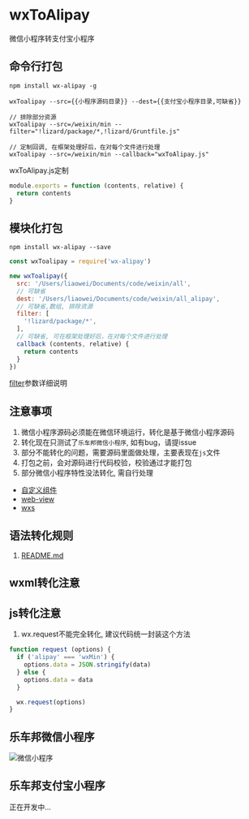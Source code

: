 # wxToAlipay
微信小程序转支付宝小程序

## 命令行打包
```
npm install wx-alipay -g

wxToalipay --src={{小程序源码目录}} --dest={{支付宝小程序目录,可缺省}}

// 排除部分资源
wxToalipay --src=/weixin/min --filter="!lizard/package/*,!lizard/Gruntfile.js"

// 定制回调, 在框架处理好后，在对每个文件进行处理
wxToalipay --src=/weixin/min --callback="wxToAlipay.js"
```
wxToAlipay.js定制
```JavaScript
module.exports = function (contents, relative) {
  return contents
}
```


## 模块化打包
```
npm install wx-alipay --save
```
```JavaScript
const wxToalipay = require('wx-alipay')

new wxToalipay({
  src: '/Users/liaowei/Documents/code/weixin/all',
  // 可缺省
  dest: '/Users/liaowei/Documents/code/weixin/all_alipay',
  // 可缺省,数组, 排除资源
  filter: [
    '!lizard/package/*',
  ],
  // 可缺省, 可在框架处理好后，在对每个文件进行处理
  callback (contents, relative) {
    return contents
  }
})
```
[filter](https://github.com/douzi8/file-match)参数详细说明

## 注意事项
1. 微信小程序源码必须能在微信环境运行，转化是基于微信小程序源码
1. 转化现在只测试了``乐车邦微信小程序``, 如有bug，请提issue
1. 部分不能转化的问题，需要源码里面做处理，主要表现在``js``文件
1. 打包之前，会对源码进行代码校验，校验通过才能打包
1. 部分微信小程序特性没法转化, 需自行处理
- [自定义组件](https://mp.weixin.qq.com/debug/wxadoc/dev/framework/custom-component/)
- [web-view](https://mp.weixin.qq.com/debug/wxadoc/dev/component/web-view.html)
- [wxs](https://mp.weixin.qq.com/debug/wxadoc/dev/framework/view/wxs/)

## 语法转化规则
1. [README.md](https://github.com/douzi8/wxToAlipay/blob/master/test/README.md)

## wxml转化注意

## js转化注意
1. wx.request不能完全转化, 建议代码统一封装这个方法
```JavaScript
function request (options) {
  if ('alipay' === 'wxMin') {
    options.data = JSON.stringify(data)
  } else {
    options.data = data
  }

  wx.request(options)
}
```


## 乐车邦微信小程序
![微信小程序](https://raw.githubusercontent.com/douzi8/wxToAlipay/master/demo/lechebang.wx.jpg)


## 乐车邦支付宝小程序
正在开发中...
